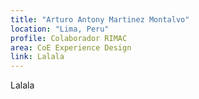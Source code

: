 ```yaml
---
title: "Arturo Antony Martinez Montalvo"
location: "Lima, Peru"
profile: Colaborador RIMAC
area: CoE Experience Design
link: Lalala
---
```


Lalala